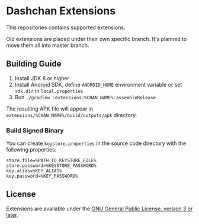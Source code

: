 # Dashchan Extensions

This repositories contains supported extensions.

Old extensions are placed under their own specific branch. It's planned to move them all into master branch.

## Building Guide

1. Install JDK 8 or higher
2. Install Android SDK, define `ANDROID_HOME` environment variable or set `sdk.dir` in `local.properties`
3. Run `./gradlew :extensions:%CHAN_NAME%:assembleRelease`

The resulting APK file will appear in `extensions/%CHAN_NAME%/build/outputs/apk` directory.

### Build Signed Binary

You can create `keystore.properties` in the source code directory with the following properties:

```properties
store.file=%PATH_TO_KEYSTORE_FILE%
store.password=%KEYSTORE_PASSWORD%
key.alias=%KEY_ALIAS%
key.password=%KEY_PASSWORD%
```

## License

Extensions are available under the [GNU General Public License, version 3 or later](COPYING).
